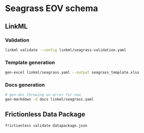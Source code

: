 # Seagrass EOV schema

## LinkML
### Validation

```bash
linkml validate --config linkml/seagrass-validation.yaml
```

### Template generation

```bash
gen-excel linkml/seagrass.yaml --output seagrass_template.xlsx
```

### Docs generation

```bash
# gen-doc throwing an error for now
gen-markdown -d docs linkml/seagrass.yaml
```

## Frictionless Data Package

```bash
frictionless validate datapackage.json
```